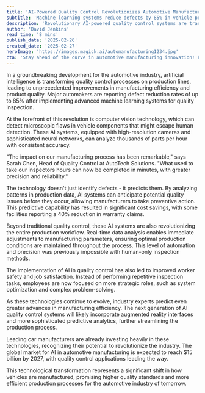 ```yaml
---
title: 'AI-Powered Quality Control Revolutionizes Automotive Manufacturing'
subtitle: 'Machine learning systems reduce defects by 85% in vehicle production'
description: 'Revolutionary AI-powered quality control systems are transforming automotive manufacturing, reducing defects by up to 85% and streamlining production processes through advanced machine learning and computer vision technology.'
author: 'David Jenkins'
read_time: '8 mins'
publish_date: '2025-02-26'
created_date: '2025-02-27'
heroImage: 'https://images.magick.ai/automanufacturing1234.jpg'
cta: 'Stay ahead of the curve in automotive manufacturing innovation! Follow us on LinkedIn for daily updates on AI technologies revolutionizing the industry.'
---
```


In a groundbreaking development for the automotive industry, artificial intelligence is transforming quality control processes on production lines, leading to unprecedented improvements in manufacturing efficiency and product quality. Major automakers are reporting defect reduction rates of up to 85% after implementing advanced machine learning systems for quality inspection.

At the forefront of this revolution is computer vision technology, which can detect microscopic flaws in vehicle components that might escape human detection. These AI systems, equipped with high-resolution cameras and sophisticated neural networks, can analyze thousands of parts per hour with consistent accuracy.

"The impact on our manufacturing process has been remarkable," says Sarah Chen, Head of Quality Control at AutoTech Solutions. "What used to take our inspectors hours can now be completed in minutes, with greater precision and reliability."

The technology doesn't just identify defects - it predicts them. By analyzing patterns in production data, AI systems can anticipate potential quality issues before they occur, allowing manufacturers to take preventive action. This predictive capability has resulted in significant cost savings, with some facilities reporting a 40% reduction in warranty claims.

Beyond traditional quality control, these AI systems are also revolutionizing the entire production workflow. Real-time data analysis enables immediate adjustments to manufacturing parameters, ensuring optimal production conditions are maintained throughout the process. This level of automation and precision was previously impossible with human-only inspection methods.

The implementation of AI in quality control has also led to improved worker safety and job satisfaction. Instead of performing repetitive inspection tasks, employees are now focused on more strategic roles, such as system optimization and complex problem-solving.

As these technologies continue to evolve, industry experts predict even greater advances in manufacturing efficiency. The next generation of AI quality control systems will likely incorporate augmented reality interfaces and more sophisticated predictive analytics, further streamlining the production process.

Leading car manufacturers are already investing heavily in these technologies, recognizing their potential to revolutionize the industry. The global market for AI in automotive manufacturing is expected to reach $15 billion by 2027, with quality control applications leading the way.

This technological transformation represents a significant shift in how vehicles are manufactured, promising higher quality standards and more efficient production processes for the automotive industry of tomorrow.